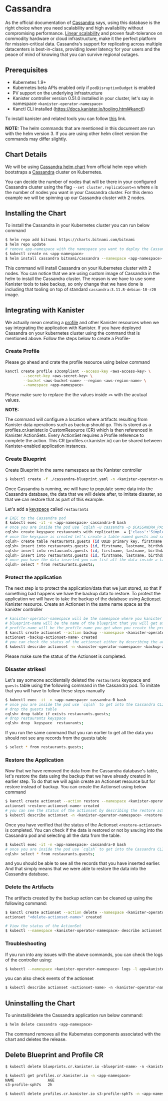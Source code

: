 # Cassandra

As the official documentation of [Cassandra](http://cassandra.apache.org/) says, using this database is the right choice when you need scalability and high availability without compromising performance. [Linear scalability](http://techblog.netflix.com/2011/11/benchmarking-cassandra-scalability-on.html) and proven fault-tolerance on commodity hardware or cloud infrastructure, make it the perfect platform for mission-critical data. Cassandra's support for replicating across multiple datacenters is best-in-class, providing lower latency for your users and the peace of mind of knowing that you can survive regional outages.

## Prerequisites

* Kubernetes 1.9+
* Kubernetes beta APIs enabled only if `podDisruptionBudget` is enabled
* PV support on the underlying infrastructure
* Kanister controller version 0.51.0 installed in your cluster, let's say in namespace `<kanister-operator-namespace>`
* Kanctl CLI installed (https://docs.kanister.io/tooling.html#kanctl)

To install kanister and related tools you can follow [this](https://docs.kanister.io/install.html#install) link.

**NOTE:**
The helm commands that are mentioned in this document are run with the helm version 3. If you are using other helm clinet version the commands may differ slightly.

## Chart Details

We will be using [Cassandra helm chart](https://github.com/bitnami/charts/tree/master/bitnami/cassandra) from official helm repo which bootstraps a [Cassandra](http://cassandra.apache.org/) cluster on Kubernetes.

You can decide the number of nodes that will be there in your configured Cassandra cluster using the flag `--set cluster.replicaCount=n` where `n` is the number of nodes you want in your Cassandra cluster. For this demo example we will be spinning up our Cassandra cluster with 2 nodes.

## Installing the Chart

To install the Cassandra in your Kubernetes cluster you can run below command
```bash
$ helm repo add bitnami https://charts.bitnami.com/bitnami
$ helm repo update
# remove app-namespace with the namespace you want to deploy the Cassandra app in
$ kubectl create ns <app-namespace>
$ helm install cassandra bitnami/cassandra --namespace <app-namespace> --set image.repository=ghcr.io/kanisterio/cassandra --set image.tag=0.51.0 --set cluster.replicaCount=2 --set image.pullPolicy=Always


```
This command will install Cassandra on your Kubernetes cluster with 2 nodes. You can notice that we are using custom image of Cassandra in the helm to install the Cassandra cluster. The reason is we have to use some Kanister tools to take backup, so only change that we have done is including that tooling on top of standard `cassandra:3.11.8-debian-10-r20` image.

## Integrating with Kanister

We actually mean creating a [profile](https://docs.kanister.io/architecture.html#profiles) and other Kanister resources when we say integrating the application with Kanister. If you have deployed Cassandra on your kubernetes cluster using the command that is mentioned above. Follow the steps below to create a Profile-

### Create Profile

Please go ahead and crate the profile resource using below command

```bash
kanctl create profile s3compliant --access-key <aws-access-key> \
        --secret-key <aws-secret-key> \
        --bucket <aws-bucket-name> --region <aws-region-name> \
        --namespace <app-namespace>
```
Please make sure to replace the the values inside `<>` with the acutual values.

**NOTE:**

The command will configure a location where artifacts resulting from Kanister data operations such as backup should go. This is stored as a profiles.cr.kanister.io CustomResource (CR) which is then referenced in Kanister ActionSets. Every ActionSet requires a Profile reference to complete the action. This CR (profiles.cr.kanister.io) can be shared between Kanister-enabled application instances.

### Create Blueprint

Create Blueprint in the same namespace as the Kanister controller
```bash
$ kubectl create -f ./cassandra-blueprint.yaml -n <kanister-operator-namespace>
```

Once Cassandra is running, we will have to populate some data into the Cassandra database, the data that we will delete after, to imitate disaster, so that we can restore that as part of this example.

Let's add a [keyspace](https://docs.datastax.com/en/dse/5.1/cql/cql/cql_using/cqlKeyspacesAbout.html) called `restaurants`
```bash
# EXEC to the Cassandra pod
$ kubectl exec -it -n <app-namespace> cassandra-0 bash
# once you are inside the pod use `cqlsh -u cassandra -p $CASSANDRA_PASSWORD` to get into the Cassandra CLI and run below commands to create the keyspace
cqlsh> create keyspace restaurants with replication  = {'class':'SimpleStrategy', 'replication_factor': 3};
# once the keyspace is created let's create a table named guests and some data into that table
cqlsh> create table restaurants.guests (id UUID primary key, firstname text, lastname text, birthday timestamp);
cqlsh> insert into restaurants.guests (id, firstname, lastname, birthday)  values (5b6962dd-3f90-4c93-8f61-eabfa4a803e2, 'Vivek', 'Singh', '2015-02-18');
cqlsh> insert into restaurants.guests (id, firstname, lastname, birthday)  values (5b6962dd-3f90-4c93-8f61-eabfa4a803e3, 'Tom', 'Singh', '2015-02-18');
cqlsh> insert into restaurants.guests (id, firstname, lastname, birthday)  values (5b6962dd-3f90-4c93-8f61-eabfa4a803e4, 'Prasad', 'Hemsworth', '2015-02-18');
# once you have the data inserted you can list all the data inside a table using the command
cqlsh> select * from restaurants.guests;
```

### Protect the application
The next step is to protect the application/data that we just stored, so that if something bad happens we have the backup data to restore. To protect the application we will have to take the backup of the database using [Actionset](https://1docs.kanister.io/architecture.html#actionsets) Kanister resource.
Create an Actionset in the same name space as the kanister controller
```bash
# kanister-operator-namespace will be the namespace where you kanister operator is installed
# blueprint-name will be the name of the blueprint that you will get after creating the blueprint from the Create Blueprint step
# profile-name will be the profile name you get when you create the profile from Create Profile step
$ kanctl create actionset --action backup --namespace <kanister-operator-namespace> --blueprint <blueprint-name> --statefulset <app-namespace>/cassandra  --profile <app-namespace>/<profile-name>
actionset <backup-actionset-name> created
# you can check the status of the actionset either by describing the actionset resource or by checking the kanister operator's pod log
$ kubectl describe actionset -n <kanister-operator-namespace> <backup-actionset-name>
```
Please make sure the status of the Actionset is completed.

### Disaster strikes!
Let's say someone accidentally deleted the `restaurants` keyspace and `guests` table using the following command in the Cassandra pod. To imitate that you will have to follow these steps manually
```bash
$ kubectl exec -it -n <app-namespace> cassandra-0 bash
# once you are inside the pod use `cqlsh` to get into the Cassandra CLI and run below commands to create the keyspace
# drop the guests table
cqlsh> drop table if exists restaurants.guests;
# drop restaurants keyspace
cqlsh> drop  keyspace  restaurants;
```
If you run the same command that you ran earlier to get all the data you should not see any records from the guests table
```bash
$ select * from restaurants.guests;
```

### Restore the Application

Now that we have removed the data from the Cassandra database's table, let's restore the data using the backup that we have already created in earlier step. To do that we will again create an Actionset resource but for restore instead of backup. You can create the Actionset using below command
```bash
$ kanctl create actionset --action restore --namespace <kanister-operator-namespace> --from "<backup-actionset-name>"
actionset <restore-actionset-name> created
# you can see the status of the actionset by describing the restore actionset
$ kubectl describe actionset -n <kanister-operator-namespace> <restore-actionset-name>
```

Once you have verified that the status of the Actionset `<restore-actionset>` is completed. You can check if the data is restored or not by `EXEC`ing into the Cassandra pod and selecting all the data from the table.
```bash
$ kubectl exec -it -n <app-namespace> cassandra-0 bash
# once you are inside the pod use `cqlsh` to get into the Cassandra CLI and run below commands to create the keyspace
cqlsh> select * from restaurants.guests;
```
and you should be able to see all the records that you have inserted earlier. And that simply means that we were able to restore the data into the Cassandra database.

### Delete the Artifacts

The artifacts created by the backup action can be cleaned up using the following command:

```bash
$ kanctl create actionset --action delete --namespace <kanister-operator-namespace> --from "<backup-actionset-name>" --namespacetargets <kanister-operator-namespace>
actionset "<delete-actionset-name>" created

# View the status of the ActionSet
$ kubectl --namespace <kanister-operator-namespace> describe actionset <delete-actionset-name>
```

### Troubleshooting
If you run into any issues with the above commands, you can check the logs of the controller using:

```bash
$ kubectl --namespace <kanister-operator-namespace> logs -l app=kanister-operator
```

you can also check events of the actionset

```bash
$ kubectl describe actionset <actionset-name> -n <kanister-operator-namespace>
```

## Uninstalling the Chart

To uninstall/delete the Cassandra application run below command:

```bash
$ helm delete cassandra <app-namespace>
```

The command removes all the Kubernetes components associated with the chart and deletes the release.

## Delete Blueprint and Profile CR

```bash
$ kubectl delete blueprints.cr.kanister.io <blueprint-name> -n <kanister-operator-namespace>

$ kubectl get profiles.cr.kanister.io -n <app-namespace>
NAME               AGE
s3-profile-sph7s   2h

$ kubectl delete profiles.cr.kanister.io s3-profile-sph7s -n <app-namespace>
```

